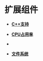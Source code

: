 # 扩展组件<a name="ZH-CN_TOPIC_0000001123863139"></a>

-   **[C++支持](kernel-mini-extend-support.md)**  

-   **[CPU占用率](kernel-mini-extend-cpup.md)**  

-   **[](kernel-mini-extend-dynamic-loading.md)**  

-   **[文件系统](kernel-mini-extend-file.md)**  


